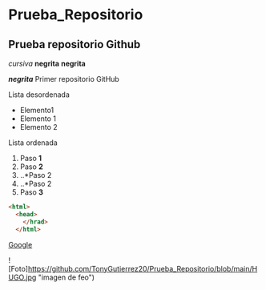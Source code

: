 # Prueba_Repositorio
## Prueba repositorio Github
*cursiva*
**negrita** __negrita__

**_negrita_**
Primer repositorio GitHub

Lista desordenada
+ Elemento1
+ Elemento 1
+ Elemento 2

Lista ordenada
1. Paso **1**
2. Paso **2**
3. ..*Paso 2
4. ..*Paso 2
5. Paso **3**

```html
<html>
  <head>
    </hrad>
  </html>
 ```
[Google](https://www.google.es/?hl=ca "Buscador")

![Foto]https://github.com/TonyGutierrez20/Prueba_Repositorio/blob/main/HUGO.jpg "imagen de feo")
